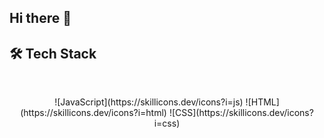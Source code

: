 ## Hi there 👋

## 🛠️ Tech Stack

<br>

<p align="center">
![JavaScript](https://skillicons.dev/icons?i=js)
![HTML](https://skillicons.dev/icons?i=html)
![CSS](https://skillicons.dev/icons?i=css)
</p>
